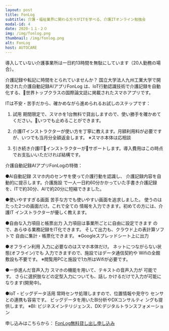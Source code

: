 ```yaml
---
layout: post
title: FonLog
subtitle: 介護・福祉業界に関わる方々がITを学べる、介護ITオンライン勉強会
modal-id: 4
date: 2020-１１-２０
img: /img/fonlog.png
thumbnail: /img/fonlog.png
alt: FonLog
host: AUTOCARE
---
```


導入していない介護事業所は一日約13時間を無駄にしています（20人勤務の場合）。

介護記録や転記に時間をとられていませんか？
国立大学法人九州工業大学で開発された介護自動記録AIアプリFonLog は、IoT行動認識技術で介護記録を自動化する、世界トップクラスの国際論文誌に掲載されたスマホアプリです。


ITは不安・苦手だから、確かめながら進められるお試しのステップです：

1. 試用
期間限定で、スマホを1台無料で貸出しますので、使い勝手を確かめてください。いつでも止めることができます。

2. 介護ITインストラクターが使い方を丁寧に教えます。月額利用料が必要ですが、いつでも当月分全額返金します。
※スマホ本体は応相談

3. 引き続き介護ITインストラクターがサポートします。導入費用はこの時点でお支払いいただければ結構です。


介護自動記録AIアプリFonLogの特徴：

●AI自動記録
スマホ内のセンサを使って介護行動を認識し、 介護記録内容を自動的に提示します。介護施設 で一人一日約60分かかっていた手書き介護記録 を、ITで約30分、AIで約20分に短縮できました。

●使いやすすぎる画面
苦手な方でも使いやすい画面を追求しました。 使うのはたった2つの画面だけ。これで全ての 情報を入力できます。初めての方には、介護IT インストラクターが優しく教えます。

●自由な入力項目と帳票出力
入力項目は事業所ごとに自由に設定できます ので、あらゆる業務記録をIT化できます。 そして出力も、クラウド上の表計算ソフトで 自由に集計・帳票化できます。
※Googleスプレッドシート上に出力

●オフライン利用
入力に必要なのはスマホ本体だけ。 ネットにつながらない状態(オフライン)でも 入力できますので、施設ではデータ通信契約や Wifiの全館敷設も不要です。
※閲覧用PCと施設で1カ所はWifiが必要です。

●一歩進んだ音声入力
スマホの機能を用いて、テキストの音声入力が 可能です。 さらに選択肢などの定型入力についても、話し かけるだけで入力が可能になります(開発中)。

●IoT・ビッグデータ活用
常時センサ処理しますので、位置情報や見守り センサとの連携も容易です。 ビッグデータを用いたBI分析やDXコンサルティ ングも提供します。
※BI: ビジネスインテリジェンス、DX:デジタルトランスフォメーション

申し込みはこちらから：
<a href="https://autocare.stores.jp">FonLog無料貸し出し申し込み</a>

